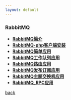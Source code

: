 ```yaml
---
layout: default
---
```




### RabbitMQ
  * **[RabbitMQ简介](./detail/RabbitMQ简介.html)**
  * **[RabbitMQ-php客户端安装](./detail/RabbitMQ-php客户端安装.html)**
  * **[RabbitMQ简单应用](./detail/RabbitMQ简单应用.html)**
  * **[RabbitMQ工作队列应用](./detail/RabbitMQ工作队列应用.html)**
  * **[RabbitMQ路由应用](./detail/RabbitMQ路由应用.html)**
  * **[RabbitMQ发布订阅应用](./detail/RabbitMQ发布订阅应用.html)**
  * **[RabbitMQ主题交换机应用](./detail/RabbitMQ主题交换机应用.html)**
  * **[RabbitMQ_RPC应用](./detail/RabbitMQ_RPC应用.html)**


[back](./../../)